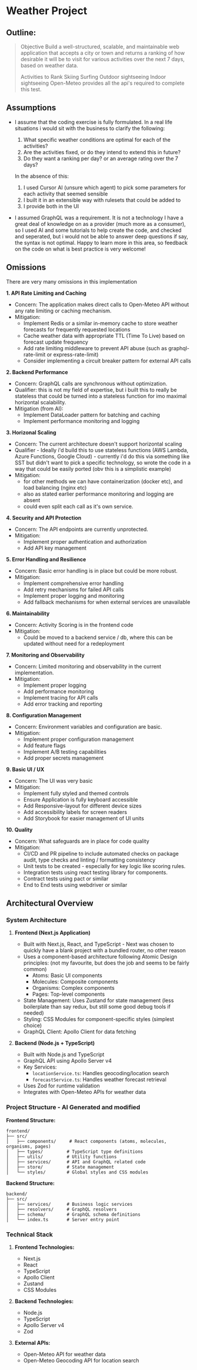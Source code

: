 # Weather Project

## Outline:

>Objective
Build a well-structured, scalable, and maintainable web application that accepts a city or town and returns a ranking of how desirable it will be to visit for various activities over the next 7 days, based on weather data.
>
>Activities to Rank
Skiing
Surfing
Outdoor sightseeing
Indoor sightseeing
Open-Meteo provides all the api's required to complete this test.

## Assumptions

- I assume that the coding exercise is fully formulated.  In a real life situations i would sit with the business to clarify the following:
    
   1. What specific weather conditions are optimal for each of the activities? 
   2. Are the activities fixed, or do they intend to extend this in future?
   3. Do they want a ranking per day?  or an average rating over the 7 days?

   In the absence of this:
   1. I used Cursor AI (unsure which agent) to pick some parameters for each activity that seemed sensible
   2. I built it in an extensible way with rulesets that could be added to
   3. I provide both in the UI

- I assumed GraphQL was a requirement.  It is not a technology I have a great deal of knowledge on as a provider (much more as a consumer), so I used AI and some tutorials to help create the code, and checked and seperated, but i would not be able to answer deep questions if say, the syntax is not optimal.  Happy to learn more in this area, so feedback on the code on what is best practice is very welcome!

## Omissions

There are very many omissions in this implementation

**1. API Rate Limiting and Caching**
- Concern: The application makes direct calls to Open-Meteo API without any rate limiting or caching mechanism.
- Mitigation:
   - Implement Redis or a similar in-memory cache to store weather forecasts for frequently requested locations
   - Cache weather data with appropriate TTL (Time To Live) based on forecast update frequency
   - Add rate limiting middleware to prevent API abuse (such as graphql-rate-limit or express-rate-limit)
   - Consider implementing a circuit breaker pattern for external API calls

**2. Backend Performance**
- Concern: GraphQL calls are synchronous without optimization.
- Qualifier: this is not my field of expertise, but i built this to really be stateless that could be turned into a stateless function for imo maximal horizontal scalability.
- Mitigation (from AI):
   - Implement DataLoader pattern for batching and caching
   - Implement performance monitoring and logging

**3. Horizonal Scaling**
- Concern: The current architecture doesn't support horizontal scaling
- Qualifier - Ideally i'd build this to use stateless functions (AWS Lambda, Azure Functions, Google Cloud) - currently i'd do this via something like SST but didn't want to pick a specific technology, so wrote the code in a way that could be easily ported (obv this is a simplistic example)
- Mitigation:
   - for other methods we can have containerization (docker etc), and load balancing (nginx etc)
   - also as stated earlier performance monitoring and logging are absent
   - could even split each call as it's own service.

**4.	Security and API Protection**
- Concern: The API endpoints are currently unprotected.
- Mitigation:
   - Implement proper authentication and authorization
   - Add API key management
   
**5. Error Handling and Resilience**
- Concern: Basic error handling is in place but could be more robust.
- Mitigation:
   - Implement comprehensive error handling
   - Add retry mechanisms for failed API calls
   - Implement proper logging and monitoring
   - Add fallback mechanisms for when external services are unavailable

**6. Maintainability**
- Concern: Activity Scoring is in the frontend code
- Mitigation:
   - Could be moved to a backend service / db, where this can be updated without need for a redeployment

**7.	Monitoring and Observability**
- Concern: Limited monitoring and observability in the current implementation.
- Mitigation:
   - Implement proper logging
   - Add performance monitoring
   - Implement tracing for API calls
   - Add error tracking and reporting

**8. Configuration Management**
- Concern: Environment variables and configuration are basic.
- Mitigation:
   - Implement proper configuration management
   - Add feature flags
   - Implement A/B testing capabilities
   - Add proper secrets management

**9. Basic UI / UX**
- Concern: The UI was very basic
- Mitigation:
   - Implement fully styled and themed controls
   - Ensure Application is fully keyboard accessible
   - Add Responsive-layout for different device sizes
   - Add accessibility labels for screen readers
   - Add Storybook for easier management of UI units

**10. Quality**
- Concern: What safeguards are in place for code quality
- Mitigation: 
   - CI/CD and PR pipeline to include automated checks on package audit, type checks and linting / formatting consistency
   - Unit tests to be created - especially for key logic like scoring rules.
   - Integration tests using react testing library for components.
   - Contract tests using pact or similar
   - End to End tests using webdriver or similar


## Architectural Overview

### System Architecture

1. **Frontend (Next.js Application)**
   - Built with Next.js, React, and TypeScript - Next was chosen to quickly have a blank project with a bundled router, no other reason
   - Uses a component-based architecture following Atomic Design principles: (not my favourite, but does the job and seems to be fairly common)
     - Atoms: Basic UI components
     - Molecules: Composite components
     - Organisms: Complex components
     - Pages: Top-level components
   - State Management: Uses Zustand for state management (less boilerplate than say redux, but still some good debug tools if needed)
   - Styling: CSS Modules for component-specific styles (simplest choice)
   - GraphQL Client: Apollo Client for data fetching 

2. **Backend (Node.js + TypeScript)**
   - Built with Node.js and TypeScript
   - GraphQL API using Apollo Server v4
   - Key Services:
     - `locationService.ts`: Handles geocoding/location search
     - `forecastService.ts`: Handles weather forecast retrieval
   - Uses Zod for runtime validation
   - Integrates with Open-Meteo APIs for weather data


### Project Structure - AI Generated and modified

**Frontend Structure:**
```
frontend/
├── src/
│   ├── components/     # React components (atoms, molecules, organisms, pages)
│   ├── types/         # TypeScript type definitions
│   ├── utils/         # Utility functions
│   ├── services/      # API and GraphQL related code
│   ├── store/         # State management
│   └── styles/        # Global styles and CSS modules
```

**Backend Structure:**
```
backend/
├── src/
│   ├── services/      # Business logic services
│   ├── resolvers/     # GraphQL resolvers
│   ├── schema/        # GraphQL schema definitions
│   └── index.ts       # Server entry point
```

### Technical Stack

1. **Frontend Technologies:**
   - Next.js 
   - React 
   - TypeScript
   - Apollo Client
   - Zustand
   - CSS Modules

2. **Backend Technologies:**
   - Node.js
   - TypeScript
   - Apollo Server v4
   - Zod

3. **External APIs:**
   - Open-Meteo API for weather data
   - Open-Meteo Geocoding API for location search

   